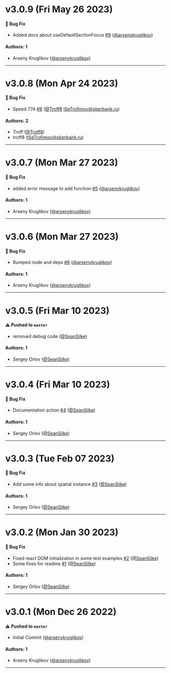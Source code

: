 # v3.0.9 (Fri May 26 2023)

#### 🐛 Bug Fix

- Added docs about useDefaultSectionFocus [#9](https://github.com/salute-developers/spatial/pull/9) ([@arsenykruglikov](https://github.com/arsenykruglikov))

#### Authors: 1

- Arseny Kruglikov ([@arsenykruglikov](https://github.com/arsenykruglikov))

---

# v3.0.8 (Mon Apr 24 2023)

#### 🐛 Bug Fix

- Speed 774 [#8](https://github.com/salute-developers/spatial/pull/8) ([@Troff8](https://github.com/Troff8) ISeTrofimov@sberbank.ru)

#### Authors: 2

- Troff ([@Troff8](https://github.com/Troff8))
- troff8 (ISeTrofimov@sberbank.ru)

---

# v3.0.7 (Mon Mar 27 2023)

#### 🐛 Bug Fix

- added error message to add function [#5](https://github.com/salute-developers/spatial/pull/5) ([@arsenykruglikov](https://github.com/arsenykruglikov))

#### Authors: 1

- Arseny Kruglikov ([@arsenykruglikov](https://github.com/arsenykruglikov))

---

# v3.0.6 (Mon Mar 27 2023)

#### 🐛 Bug Fix

- Bumped node and deps [#6](https://github.com/salute-developers/spatial/pull/6) ([@arsenykruglikov](https://github.com/arsenykruglikov))

#### Authors: 1

- Arseny Kruglikov ([@arsenykruglikov](https://github.com/arsenykruglikov))

---

# v3.0.5 (Fri Mar 10 2023)

#### ⚠️ Pushed to `master`

-   removed debug code ([@SeanSilke](https://github.com/SeanSilke))

#### Authors: 1

-   Sergey Orlov ([@SeanSilke](https://github.com/SeanSilke))

---

# v3.0.4 (Fri Mar 10 2023)

#### 🐛 Bug Fix

-   Documentation action [#4](https://github.com/salute-developers/spatial/pull/4) ([@SeanSilke](https://github.com/SeanSilke))

#### Authors: 1

-   Sergey Orlov ([@SeanSilke](https://github.com/SeanSilke))

---

# v3.0.3 (Tue Feb 07 2023)

#### 🐛 Bug Fix

-   Add some info about spatial instance [#3](https://github.com/salute-developers/spatial/pull/3) ([@SeanSilke](https://github.com/SeanSilke))

#### Authors: 1

-   Sergey Orlov ([@SeanSilke](https://github.com/SeanSilke))

---

# v3.0.2 (Mon Jan 30 2023)

#### 🐛 Bug Fix

-   Fixed react DOM initialization in some test examples [#2](https://github.com/salute-developers/spatial/pull/2) ([@SeanSilke](https://github.com/SeanSilke))
-   Some fixes for readme [#1](https://github.com/salute-developers/spatial/pull/1) ([@SeanSilke](https://github.com/SeanSilke))

#### Authors: 1

-   Sergey Orlov ([@SeanSilke](https://github.com/SeanSilke))

---

# v3.0.1 (Mon Dec 26 2022)

#### ⚠️ Pushed to `master`

-   Initial Commit ([@arsenykruglikov](https://github.com/arsenykruglikov))

#### Authors: 1

-   Arseny Kruglikov ([@arsenykruglikov](https://github.com/arsenykruglikov))

---
